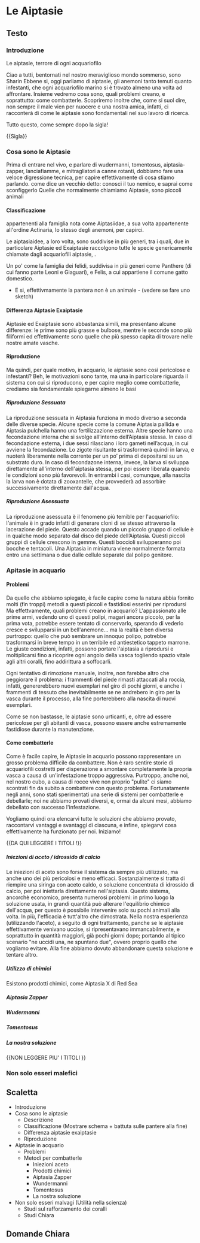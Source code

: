 # Le Aiptasie


## Testo

### Introduzione


Le aiptasie, terrore di ogni acquariofilo 

Ciao a tutti, bentornati nel nostro meraviglioso mondo sommerso, sono Sharin Ebbene si, oggi parliamo di aiptasie, gli anemoni tanto temuti quanto infestanti, che ogni acquariofilo marino si è trovato almeno una volta ad affrontare.
Insieme vedremo cosa sono, quali problemi creano, e soprattutto: come combatterle. Scopriremo inoltre  che, come si suol dire, non sempre il male vien per nuocere e una nostra amica, infatti, ci racconterà di come le aiptasie sono fondamentali nel suo lavoro di ricerca.

Tutto questo, come sempre dopo la sigla! 



{{Sigla}}

### Cosa sono le Aiptasie

Prima di entrare nel vivo, e parlare  di wudermanni, tomentosus, aiptasia-zapper, lanciafiamme, e mitragliatori a canne rotanti, dobbiamo fare una veloce digressione tecnica, per capire effettivamente di cosa stiamo parlando. come dice un vecchio detto: conosci il tuo nemico, e saprai come sconfiggerlo
Quelle che normalmente chiamiamo Aiptasie, sono piccoli animali 

#### Classificazione

appartenenti alla famiglia nota come Aiptasiidae, a sua volta appartenente all'ordine Actinaria, lo stesso degli anemoni, per capirci.

Le aiptasiaidee, a loro volta, sono suddivise in più generi, tra i quali, due in particolare Aiptasie ed Exaiptasie raccolgono tutte le specie genericamente chiamate dagli acquariofili aiptasie, .

Un po' come la famiglia dei felidi, suddivisa in più generi come Panthere (di cui fanno parte Leoni e Giaguari), e Felis, a cui appartiene il comune gatto domestico.

- E si, effettivmamente la pantera non è un animale - (vedere se fare uno sketch)


#### Differenza Aiptasie Exaiptasie

Aiptasie ed Exaiptasie sono abbastanza simili, ma presentano alcune differenze: le prime sono più grasse e bulbose, mentre le seconde sono più filiformi ed effettivamente sono quelle che più spesso capita di trovare nelle nostre amate vasche.

#### Riproduzione


Ma quindi, per quale motivo, in acquario, le aiptasie sono così pericolose e infestanti?
Beh, le motivazioni sono tante, ma una in particolare riguarda il sistema con cui si riproducono, e per capire meglio come combatterle, crediamo sia fondamentale spiegarne almeno le basi


##### Riproduzione Sessuata
La riproduzione sessuata in Aiptasia funziona in modo diverso a seconda delle diverse specie. Alcune specie come la comune Aiptasia pallida e Aiptasia pulchella hanno una fertilizzazione esterna. Altre specie hanno una fecondazione interna che si svolge all’interno dell’Aiptasia stessa. 
In caso di fecondazione esterna, i due sessi rilasciano i loro gameti nell’acqua, in cui avviene la fecondazione. Lo zigote risultante si trasformerà quindi in larva, e nuoterà liberamente nella corrente per un po’ prima di depositarsi su un substrato duro.
In caso di fecondazone interna, invece, la larva si sviluppa direttamente all'interno dell'aiptasia stessa, per poi essere liberata quando le condizioni sono più favorevoli.
In entrambi i casi, comunque, alla nascita la larva non è dotata di zooxantelle, che provvederà ad assorbire successivamente direttamente dall'acqua.

##### Riproduzione Asessuata
La riproduzione asessuata è il fenomeno più temible per l'acquariofilo: l'animale è in grado infatti di generare cloni di se stesso attraverso la lacerazione del piede. Questo accade quando un piccolo gruppo di cellule è in qualche modo separato dal disco del piede dell’Aiptasia. Questi piccoli gruppi di cellule crescono in gemme. Questi boccioli svilupperanno poi bocche e tentacoli. Una Aiptasia in miniatura viene normalmente formata entro una settimana o due dalle cellule separate dal polipo genitore.



### Apitasie in acquario

#### Problemi
Da quello che abbiamo spiegato, è facile capire come la natura abbia fornito molti (fin troppi) metodi a questi piccoli e fastidiosi esserini per riprodursi
Ma effettvamente, quali problemi creano in acquario? L'appassionato alle prime armi, vedendo uno di questi polipi, magari ancora piccolo, per la prima vota, potrebbe essere tentato di conservarlo, sperando di vederlo cresce e svilupparsi in un bell'anemone... ma la realtà è ben diversa purtroppo: quello che può sembrare un innoquo polipo, potrebbe trasformarsi in breve tempo in un terribile ed antiestetico tappeto marrone. Le giuste condizioni, infatti, possono portare l'aiptasia a riprodursi e moltiplicarsi fino a ricoprire ogni angolo della vasca togliendo spazio vitale agli altri coralli, fino addirittura a soffocarli.

Ogni tentativo di rimozione manuale, inoltre, non farebbe altro che peggiorare il problema: i frammenti del piede rimasti attaccati alla roccia, infatti, genererebbero nuovi esemplari nel giro di pochi giorni, e anche i frammenti di tessuto che inevitabilmente se ne andrebero in giro per la vasca durante il processo, alla fine porterebbero alla nascita di nuovi esemplari.

Come se non bastasse, le aiptasie sono urticanti, e, oltre ad essere pericolose per gli abitanti di vasca, possono essere anche estremamente fastidiose durante la manutenzione.


#### Come combatterle
Come è facile capire, le Aiptasie in acquario possono rappresentare un grosso problema difficile da combattere. Non è raro sentire storie di acquariofili costretti per disperazione a smontare completamente la propria vasca a causa di un'infestazione troppo aggressiva.
Purtroppo, anche noi, nel nostro cubo, a causa di rocce vive non proprio "pulite" ci siamo scontrati fin da subito a combattere con questo problema. Fortunatamente negli anni, sono stati sperimentati una serie di sistemi per combatterle e debellarle; noi ne abbiamo provati diversi, e, ormai da alcuni mesi, abbiamo debellato con successo l'infestazione.

Vogliamo quindi ora elencarvi tutte le soluzioni che abbiamo provato, raccontarvi vantaggi e svantaggi di ciascuna, e infine, spiegarvi cosa effettivamente ha funzionato per noi.
Iniziamo!

{{DA QUI LEGGERE I TITOLI !}}

##### Iniezioni di aceto / idrossido di calcio
Le iniezioni di aceto sono forse il sistema da sempre più utilizzato, ma anche uno dei più pericolosi e  meno efficaci. Sostanzialmente si tratta di riempire una siringa con aceto caldo, o soluzione concentrata di idrossido di calcio, per poi iniettarla direttamente nell'aiptasia.
Questo sistema, ancorchè economico, presenta numerosi problemi: in primo luogo la soluzione usata, in grandi quantità può alterare l'equilibrio chimico dell'acqua, per questo è possibile intervenire solo su pochi animali alla volta. In più, l'efficacia è tutt'altro che dimostrata. Nella nostra esperienza (utilizzando l'aceto), a seguito di ogni trattamento, panche se le aiptasie effettivamente venivano uccise, si ripresentavano immancabilmente, e soprattutto in quantità maggiori, già pochi giorni dopo; portando al tipico scenario "ne uccidi una, ne spuntano due", ovvero proprio quello che vogliamo evitare. Alla fine abbiamo dovuto abbandonare questa soluzione e tentare altro.

##### Utilizzo di  chimici
Esistono prodotti chimici, come Aiptasia X di Red Sea 

##### Aiptasia Zapper
##### Wudermanni
##### Tomentosus
##### La nostra soluzione





{{NON LEGGERE PIU' I TITOLI }}




### Non solo esseri malefici







## Scaletta

- Introduzione
- Cosa sono le aiptasie
  - Descrizione
  - Classificazione (Mostrare schema +  battuta sulle pantere alla fine)
  - Differenza aiptasie exaiptasie
  - Riproduzione
- Aiptasie in acquario
  - Problemi
  - Metodi per combatterle
    - Iniezioni aceto
    - Prodotti chimici
    - Aiptasia Zapper
    - Wundermanni
    - Tomentosus
    - La nostra soluzione
- Non solo esseri malvagi (Utilità nella scienza)
  - Studi sul rafforzamento dei coralli
  - Studi Chiara




## Domande Chiara